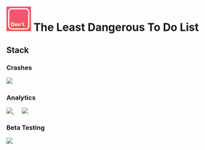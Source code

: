 <h1> <img src="https://github.com/maebert/theleastdangeroustodolist/raw/master/assets/icon.png" height=64 /> The Least Dangerous To Do List</h1>

## Stack

### Crashes

<a href="https://sentry.io/organizations/the-least-dangerous-to-do-list/issues/?project=2213171">
  <img src="https://sentry-brand.storage.googleapis.com/sentry-logo-black.png" height=80 />
</a>

### Analytics

<a href="https://app.segment.com/tldtdl/home">
  <img src="https://1giyep1rf08048332uak0q01-wpengine.netdna-ssl.com/wp-content/uploads/2016/12/logo_tech-segment-300x150.png" height=100 />
</a>&nbsp;&nbsp;&nbsp;&nbsp;

<a href="https://analytics.amplitude.com/summerai/workspace">
  <img src="https://findlogovector.com/wp-content/uploads/2019/07/amplitude-logo-vector.png" height=100 />
</a>

### Beta Testing

<a href="https://appstoreconnect.apple.com/WebObjects/iTunesConnect.woa/ra/ng/app/1497061114/testflight?section=group&subsection=builds&id=9e4a47a0-1ee8-4396-b8e8-2825cb5d2159">
  <img src="https://t5n3m8p8.stackpathcdn.com/wp-content/uploads/2013/07/testflight-logo11-300x90.png" height=60 />
</a>
